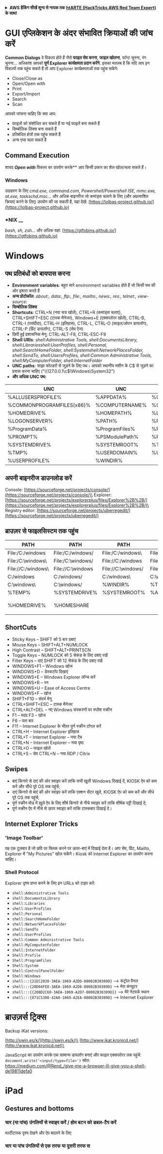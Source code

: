 <details>

<summary><strong>AWS हैकिंग सीखें शून्य से नायक तक</strong> <a href="https://training.hacktricks.xyz/courses/arte"><strong>htARTE (HackTricks AWS Red Team Expert)</strong></a><strong> के साथ!</strong></summary>

HackTricks का समर्थन करने के अन्य तरीके:

* यदि आप चाहते हैं कि आपकी **कंपनी का विज्ञापन HackTricks में दिखाई दे** या **HackTricks को PDF में डाउनलोड करें** तो [**सब्सक्रिप्शन प्लान्स**](https://github.com/sponsors/carlospolop) देखें!
* [**आधिकारिक PEASS & HackTricks स्वैग**](https://peass.creator-spring.com) प्राप्त करें
* [**The PEASS Family**](https://opensea.io/collection/the-peass-family) की खोज करें, हमारा विशेष [**NFTs संग्रह**](https://opensea.io/collection/the-peass-family)
* 💬 [**Discord समूह**](https://discord.gg/hRep4RUj7f) में **शामिल हों** या [**telegram समूह**](https://t.me/peass) या **Twitter** 🐦 पर मुझे **फॉलो** करें [**@carlospolopm**](https://twitter.com/carlospolopm)**.**
* **HackTricks** को अपनी हैकिंग ट्रिक्स साझा करके PRs सबमिट करें [**HackTricks**](https://github.com/carlospolop/hacktricks) और [**HackTricks Cloud**](https://github.com/carlospolop/hacktricks-cloud) github repos.

</details>


# GUI एप्लिकेशन के अंदर संभावित क्रियाओं की जांच करें

**Common Dialogs** वे विकल्प होते हैं जैसे **फाइल सेव करना**, **फाइल खोलना**, फॉन्ट चुनना, रंग चुनना... अधिकांश आपको **पूर्ण Explorer कार्यक्षमता प्रदान करेंगे**. इसका मतलब है कि यदि आप इन विकल्पों तक पहुंच सकते हैं तो आप Explorer कार्यक्षमताओं तक पहुंच सकेंगे:

* Close/Close as
* Open/Open with
* Print
* Export/Import
* Search
* Scan

आपको जांचना चाहिए कि क्या आप:

* फाइलों को संशोधित कर सकते हैं या नई फाइलें बना सकते हैं
* सिम्बोलिक लिंक्स बना सकते हैं
* प्रतिबंधित क्षेत्रों तक पहुंच सकते हैं
* अन्य एप्स चला सकते हैं

## Command Execution

शायद **_**Open with**_** विकल्प का उपयोग करके** आप किसी प्रकार का शेल खोल/चला सकते हैं।

### Windows

उदाहरण के लिए _cmd.exe, command.com, Powershell/Powershell ISE, mmc.exe, at.exe, taskschd.msc..._ और अधिक बाइनरीज जो कमांड्स चलाने के लिए (और अप्रत्याशित क्रियाएं करने के लिए) उपयोग की जा सकती हैं, यहां देखें: [https://lolbas-project.github.io/](https://lolbas-project.github.io)

### \*NIX __

_bash, sh, zsh..._ और अधिक यहां: [https://gtfobins.github.io/](https://gtfobins.github.io)

# Windows

## पथ प्रतिबंधों को बायपास करना

* **Environment variables**: बहुत सारे environment variables होते हैं जो किसी पथ की ओर इशारा करते हैं
* **अन्य प्रोटोकॉल**: _about:, data:, ftp:, file:, mailto:, news:, res:, telnet:, view-source:_
* **सिम्बोलिक लिंक्स**
* **Shortcuts**: CTRL+N (नया सत्र खोलें), CTRL+R (कमांड्स चलाएं), CTRL+SHIFT+ESC (टास्क मैनेजर),  Windows+E (एक्सप्लोरर खोलें), CTRL-B, CTRL-I (पसंदीदा), CTRL-H (इतिहास), CTRL-L, CTRL-O (फाइल/ओपन डायलॉग), CTRL-P (प्रिंट डायलॉग), CTRL-S (सेव ऐज)
* छिपी हुई प्रशासनिक मेनू: CTRL-ALT-F8, CTRL-ESC-F9
* **Shell URIs**: _shell:Administrative Tools, shell:DocumentsLibrary, shell:Librariesshell:UserProfiles, shell:Personal, shell:SearchHomeFolder, shell:Systemshell:NetworkPlacesFolder, shell:SendTo, shell:UsersProfiles, shell:Common Administrative Tools, shell:MyComputerFolder, shell:InternetFolder_
* **UNC paths**: साझा फोल्डरों से जुड़ने के लिए पथ। आपको स्थानीय मशीन के C$ से जुड़ने का प्रयास करना चाहिए ("\\\127.0.0.1\c$\Windows\System32")
* **और अधिक UNC पथ:**

| UNC                       | UNC            | UNC                  |
| ------------------------- | -------------- | -------------------- |
| %ALLUSERSPROFILE%         | %APPDATA%      | %CommonProgramFiles% |
| %COMMONPROGRAMFILES(x86)% | %COMPUTERNAME% | %COMSPEC%            |
| %HOMEDRIVE%               | %HOMEPATH%     | %LOCALAPPDATA%       |
| %LOGONSERVER%             | %PATH%         | %PATHEXT%            |
| %ProgramData%             | %ProgramFiles% | %ProgramFiles(x86)%  |
| %PROMPT%                  | %PSModulePath% | %Public%             |
| %SYSTEMDRIVE%             | %SYSTEMROOT%   | %TEMP%               |
| %TMP%                     | %USERDOMAIN%   | %USERNAME%           |
| %USERPROFILE%             | %WINDIR%       |                      |

## अपनी बाइनरीज डाउनलोड करें

Console: [https://sourceforge.net/projects/console/](https://sourceforge.net/projects/console/)\
Explorer: [https://sourceforge.net/projects/explorerplus/files/Explorer%2B%2B/](https://sourceforge.net/projects/explorerplus/files/Explorer%2B%2B/)\
Registry editor: [https://sourceforge.net/projects/uberregedit/](https://sourceforge.net/projects/uberregedit/)

## ब्राउज़र से फाइलसिस्टम तक पहुंच

| PATH                | PATH              | PATH               | PATH                |
| ------------------- | ----------------- | ------------------ | ------------------- |
| File:/C:/windows    | File:/C:/windows/ | File:/C:/windows\\ | File:/C:\windows    |
| File:/C:\windows\\  | File:/C:\windows/ | File://C:/windows  | File://C:/windows/  |
| File://C:/windows\\ | File://C:\windows | File://C:\windows/ | File://C:\windows\\ |
| C:/windows          | C:/windows/       | C:/windows\\       | C:\windows          |
| C:\windows\\        | C:\windows/       | %WINDIR%           | %TMP%               |
| %TEMP%              | %SYSTEMDRIVE%     | %SYSTEMROOT%       | %APPDATA%           |
| %HOMEDRIVE%         | %HOMESHARE        |                    | <p><br></p>         |

## ShortCuts

* Sticky Keys – SHIFT को 5 बार दबाएं
* Mouse Keys – SHIFT+ALT+NUMLOCK
* High Contrast – SHIFT+ALT+PRINTSCN
* Toggle Keys – NUMLOCK को 5 सेकंड के लिए दबाए रखें
* Filter Keys – दाएं SHIFT को 12 सेकंड के लिए दबाए रखें
* WINDOWS+F1 – Windows खोज
* WINDOWS+D – डेस्कटॉप दिखाएं
* WINDOWS+E – Windows Explorer लॉन्च करें
* WINDOWS+R – रन
* WINDOWS+U – Ease of Access Centre
* WINDOWS+F – खोज
* SHIFT+F10 – संदर्भ मेनू
* CTRL+SHIFT+ESC – टास्क मैनेजर
* CTRL+ALT+DEL – नए Windows संस्करणों पर स्प्लैश स्क्रीन
* F1 – मदद F3 – खोज
* F6 – पता बार
* F11 – Internet Explorer के भीतर पूर्ण स्क्रीन टॉगल करें
* CTRL+H – Internet Explorer इतिहास
* CTRL+T – Internet Explorer – नया टैब
* CTRL+N – Internet Explorer – नया पृष्ठ
* CTRL+O – फाइल खोलें
* CTRL+S – सेव CTRL+N – नया RDP / Citrix

## Swipes

* बाएं किनारे से दाएं की ओर स्वाइप करें ताकि सभी खुली Windows दिखाई दें, KIOSK ऐप को कम करें और सीधे पूरे OS तक पहुंचें;
* दाएं किनारे से बाएं की ओर स्वाइप करें ताकि एक्शन सेंटर खुले, KIOSK ऐप को कम करें और सीधे पूरे OS तक पहुंचें;
* पूर्ण स्क्रीन मोड में खुले ऐप के लिए शीर्ष किनारे से नीचे स्वाइप करें ताकि शीर्षक पट्टी दिखाई दे;
* पूर्ण स्क्रीन ऐप में नीचे से ऊपर स्वाइप करें ताकि टास्कबार दिखाई दे।

## Internet Explorer Tricks

### 'Image Toolbar'

यह एक टूलबार है जो छवि पर क्लिक करने पर ऊपर-बाएं में दिखाई देता है। आप सेव, प्रिंट, Mailto, Explorer में "My Pictures" खोल सकेंगे। Kiosk को Internet Explorer का उपयोग करना चाहिए।

### Shell Protocol

Explorer दृश्य प्राप्त करने के लिए इन URLs को टाइप करें:

* `shell:Administrative Tools`
* `shell:DocumentsLibrary`
* `shell:Libraries`
* `shell:UserProfiles`
* `shell:Personal`
* `shell:SearchHomeFolder`
* `shell:NetworkPlacesFolder`
* `shell:SendTo`
* `shell:UserProfiles`
* `shell:Common Administrative Tools`
* `shell:MyComputerFolder`
* `shell:InternetFolder`
* `Shell:Profile`
* `Shell:ProgramFiles`
* `Shell:System`
* `Shell:ControlPanelFolder`
* `Shell:Windows`
* `shell:::{21EC2020-3AEA-1069-A2DD-08002B30309D}` --> कंट्रोल पैनल
* `shell:::{20D04FE0-3AEA-1069-A2D8-08002B30309D}` --> मेरा कंप्यूटर
* `shell:::{{208D2C60-3AEA-1069-A2D7-08002B30309D}}` --> मेरे नेटवर्क स्थान
* `shell:::{871C5380-42A0-1069-A2EA-08002B30309D}` --> Internet Explorer

# ब्राउज़र्स ट्रिक्स

Backup iKat versions:

[http://swin.es/k/](http://swin.es/k/)\
[http://www.ikat.kronicd.net/](http://www.ikat.kronicd.net)\

JavaScript का उपयोग करके एक सामान्य डायलॉग बनाएं और फाइल एक्सप्लोरर तक पहुंचें: `document.write('<input/type=file>')`
स्रोत: https://medium.com/@Rend_/give-me-a-browser-ill-give-you-a-shell-de19811defa0

# iPad

## Gestures and bottoms

### चार (या पांच) उंगलियों से स्वाइप करें / होम बटन को डबल-टैप करें

मल्टीटास्क दृश्य देखने और ऐप बदलने के लिए

### चार या पांच उंगलियों से एक तरफ या दूसरी तरफ स
